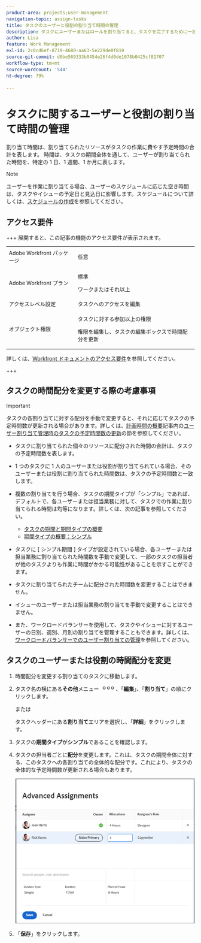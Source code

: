 ```yaml
---
product-area: projects;user-management
navigation-topic: assign-tasks
title: タスクのユーザーと役割の割り当て時間の管理
description: タスクにユーザーまたはロールを割り当てると、タスクを完了するために一定時間作業するように割り当てられます。タスク期間のタイプが「シンプル」の場合、各ユーザーまたは担当業務がタスクに割り当てられた際に割り当てられる時間数を、手動で変更できます。
author: Lisa
feature: Work Management
exl-id: 2c0cd6ef-8719-4680-aa63-5e229de0f819
source-git-commit: d0be569333b0454e26f4d0de1078b0425cf81707
workflow-type: tm+mt
source-wordcount: '544'
ht-degree: 79%

---
```


# タスクに関するユーザーと役割の割り当て時間の管理

割り当て時間は、割り当てられたリソースがタスクの作業に費やす予定時間の合計を表します。 時間は、タスクの期間全体を通して、ユーザーが割り当てられた時間を、特定の 1 日、1 週間、1 か月に表します。

>[!NOTE]
>
>ユーザーを作業に割り当てる場合、ユーザーのスケジュールに応じた空き時間は、タスクやイシューの予定日と見込日に影響します。スケジュールについて詳しくは、[スケジュールの作成](../../../administration-and-setup/set-up-workfront/configure-timesheets-schedules/create-schedules.md)を参照してください。

## アクセス要件

+++ 展開すると、この記事の機能のアクセス要件が表示されます。

<table style="table-layout:auto"> 
 <col> 
 <col> 
 <tbody> 
  <tr> 
   <td>Adobe Workfront パッケージ</td> 
   <td> <p>任意</p> </td> 
  </tr> 
  <tr> 
   <td>Adobe Workfront プラン</td> 
   <td> <p>標準</p>
   <p>ワークまたはそれ以上</p>
   </td> 
  </tr> 
  <tr> 
   <td>アクセスレベル設定</td> 
   <td>タスクへのアクセスを編集</td> 
  </tr> 
  <tr> 
   <td>オブジェクト権限</td>
   <td><p>タスクに対する参加以上の権限</p>
   <p>権限を編集し、タスクの編集ボックスで時間配分を更新</p></td>
  </tr>
 </tbody>
</table>

詳しくは、[Workfront ドキュメントのアクセス要件](/help/quicksilver/administration-and-setup/add-users/access-levels-and-object-permissions/access-level-requirements-in-documentation.md)を参照してください。

+++

## タスクの時間配分を変更する際の考慮事項

>[!IMPORTANT]
>
>タスクの各割り当てに対する配分を手動で変更すると、それに応じてタスクの予定時間数が更新される場合があります。詳しくは、[計画時間の概要](../../../manage-work/tasks/task-information/planned-hours.md)記事内の[ユーザー割り当て管理時のタスクの予定時間数の更新](../../../manage-work/tasks/task-information/planned-hours.md#update)の節を参照してください。

* タスクに割り当てられた個々のリソースに配分された時間の合計は、タスクの予定時間数を表します。
* 1 つのタスクに 1 人のユーザーまたは役割が割り当てられている場合、そのユーザーまたは役割に割り当てられた時間数は、タスクの予定時間数と一致します。
* 複数の割り当てを行う場合、タスクの期間タイプが「シンプル」であれば、デフォルトで、各ユーザーまたは担当業務に対して、タスクでの作業に割り当てられる時間は均等になります。詳しくは、次の記事を参照してください。

   * [タスクの期間と期間タイプの概要](../../../manage-work/tasks/taskdurtn/task-duration-and-duration-type.md)
   * [期間タイプの概要：シンプル](../../../manage-work/tasks/taskdurtn/simple-duration-type.md)

* タスクに [ シンプル期間 ] タイプが設定されている場合、各ユーザーまたは担当業務に割り当てられた時間数を手動で変更して、一部のタスクの担当者が他のタスクよりも作業に時間がかかる可能性があることを示すことができます。
* タスクに割り当てられたチームに配分された時間数を変更することはできません。
* イシューのユーザーまたは担当業務の割り当てを手動で変更することはできません。
* また、ワークロードバランサーを使用して、タスクやイシューに対するユーザーの日別、週別、月別の割り当てを管理することもできます。詳しくは、[ワークロードバランサーでのユーザー割り当ての管理](../../../resource-mgmt/workload-balancer/manage-user-allocations-workload-balancer.md)を参照してください。

## タスクのユーザーまたは役割の時間配分を変更

1. 時間配分を変更する割り当てのタスクに移動します。
1. タスク名の横にある&#x200B;**その他**&#x200B;メニュー ![](assets/qs-more-icon-on-an-object.png)、「**編集**」、「**割り当て**」の順にクリックします。

   または

   タスクヘッダーにある&#x200B;**割り当て**&#x200B;エリアを選択し、「**詳細**」をクリックします。

1. タスクの&#x200B;**期間タイプ**&#x200B;が&#x200B;**シンプル**&#x200B;であることを確認します。
1. タスクの担当者ごとに&#x200B;**配分**&#x200B;を変更します。これは、タスクの期間全体に対する、このタスクへの各割り当ての全体的な配分です。これにより、タスクの全体的な予定時間数が更新される場合もあります。

   ![&#x200B; 割り当ての変更 &#x200B;](assets/advanced-assignments-duration-type-allocations.png)

1. 「**保存**」をクリックします。
